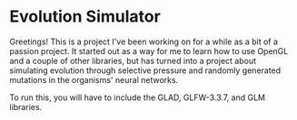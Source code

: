 # Evolution Simulator

Greetings! This is a project I've been working on for a while as a bit of a passion project. It started out as a way for me to learn how to use OpenGL and a couple of other libraries, but has turned into a project about simulating evolution through selective pressure and randomly generated mutations in the organisms' neural networks.

To run this, you will have to include the GLAD, GLFW-3.3.7, and GLM libraries.
